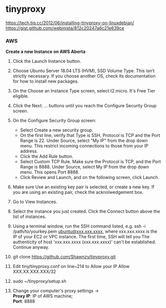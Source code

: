 # tinyproxy
https://tech.tiq.cc/2012/06/installing-tinyproxy-on-linuxdebian/  
https://gist.github.com/webinista/812c20247a6c21e639ce

### AWS
**Create a new Instance on AWS Aberta**
1. Click the Launch Instance button.

2. Choose Ubuntu Server 18.04 LTS (HVM), SSD Volume Type. This isn't strictly necessary. If you choose another OS, check its documentation for how to install new packages.

3. On the Choose an Instance Type screen, select t2.micro. It's Free Tier eligible.

4. Click the Next: ... buttons until you reach the Configure Security Group screen.

5. On the Configure Security Group screen: 
      - Select Create a new security group. 
      - On the first line, verify that Type is SSH, Protocol is TCP and the Port Range is 22. Under Source, select "My IP"              from the drop down menu. This restrict incoming connections to those from your IP address.
      - Click the Add Rule button.
      - Select Custom TCP Rule. Make sure the Protocol is TCP, and the Port Range is 8888. Under Source, select My IP from              the drop down menu. This opens Port 8888.
      - Click Review and Launch, and on the following screen, click Launch.

6. Make sure Use an existing key pair is selected, or create a new key. If you are using an existing pair, check the acknolwedgement box.

7. Go to View Instances.

8. Select the instance you just created. Click the Connect button above the list of instances.

9. Using a terminal window, run the SSH command listed, e.g. ssh -i /path/to/yourkey.pem ubuntu@xxx.xxx.xxxx, where xxx.xxx.xxxx is the IP of your EC2 or VPC instance. The first time, SSH will tell you The authenticity of host 'xxx.xxx.xxxx (xxx.xxx.xxxx)' can't be established. Continue anyway.

10. git clone https://github.com/Shawnzy/tinyproxy.git

11. Edit tiny/tinyproxy.conf on line~214 to Allow your IP
Allow XXX.XX.XXX.XXX/32

11. sudo ~/tinyproxy/setup.sh

12. Change your computer's proxy settings ->  
                                           **Proxy IP**: IP of AWS machine;   
                                           **Port**: 8888
